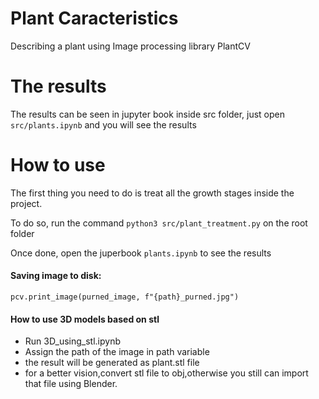 # Plant Caracteristics

Describing a plant using Image processing library PlantCV

# The results

The results can be seen in jupyter book inside src folder, just open `src/plants.ipynb` and you will see the results

# How to use

The first thing you need to do is treat all the growth stages inside the project.

To do so, run the command `python3 src/plant_treatment.py` on the root folder

Once done, open the juperbook `plants.ipynb` to see the results

#### Saving image to disk:

`pcv.print_image(purned_image, f"{path}_purned.jpg")`

#### How to use 3D models based on stl

- Run 3D_using_stl.ipynb
- Assign the path of the image in path variable
- the result will be generated as plant.stl file
- for a better vision,convert stl file to obj,otherwise you still can import that file using Blender.
